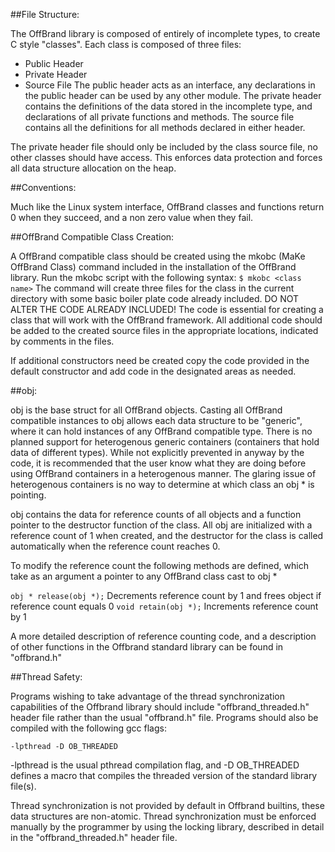##File Structure:

The OffBrand library is composed of entirely of incomplete types, to create C 
style "classes". Each class is composed of three files:
  * Public Header
  * Private Header
  * Source File
The public header acts as an interface, any declarations in the public header
can be used by any other module. The private header contains the definitions
of the data stored in the incomplete type, and declarations of all private
functions and methods. The source file contains all the definitions for all 
methods declared in either header.

The private header file should only be included by the class source file, no
other classes should have access. This enforces data protection and forces all
data structure allocation on the heap.


##Conventions:

Much like the Linux system interface, OffBrand classes and functions return 0 
when they succeed, and a non zero value when they fail.


##OffBrand Compatible Class Creation:

A OffBrand compatible class should be created using the mkobc (MaKe OffBrand
Class) command included in the installation of the OffBrand library. Run the 
mkobc script with the following syntax:
  `$ mkobc <class name>`
The command will create three files for the class in the current directory with
some basic boiler plate code already included. DO NOT ALTER THE CODE ALREADY
INCLUDED! The code is essential for creating a class that will work with the
OffBrand framework. All additional code should be added to the created source
files in the appropriate locations, indicated by comments in the files.

If additional constructors need be created copy the code provided in the default
constructor and add code in the designated areas as needed.

##obj:

obj is the base struct for all OffBrand objects. Casting all OffBrand
compatible instances to obj allows each data structure to be "generic", where
it can hold instances of any OffBrand compatible type. There is no planned
support for heterogenous generic containers (containers that hold data of
different types). While not explicitly prevented in anyway by the code, it is
recommended that the user know what they are doing before using OffBrand
containers in a heterogenous manner. The glaring issue of heterogenous
containers is no way to determine at which class an obj * is pointing.

obj contains the data for reference counts of all objects and a function
pointer to the destructor function of the class. All obj are initialized with
a reference count of 1 when created, and the destructor for the class is called
automatically when the reference count reaches 0.

To modify the reference count the following methods are defined, which take as
an argument a pointer to any OffBrand class cast to obj *

  `obj * release(obj *);` Decrements reference count by 1 and frees object if
                            reference count equals 0
  `void retain(obj *);` Increments reference count by 1

A more detailed description of reference counting code, and a description of
other functions in the Offbrand standard library can be found in "offbrand.h"

##Thread Safety:

Programs wishing to take advantage of the thread synchronization capabilities of
the Offbrand library should include "offbrand_threaded.h" header file rather
than the usual "offbrand.h" file. Programs should also be compiled with the
following gcc flags:

  `-lpthread -D OB_THREADED`

-lpthread is the usual pthread compilation flag, and -D OB_THREADED defines a
macro that compiles the threaded version of the standard library file(s).

Thread synchronization is not provided by default in Offbrand builtins, these
data structures are non-atomic. Thread synchronization must be enforced manually
by the programmer by using the locking library, described in detail in the
"offbrand_threaded.h" header file.
